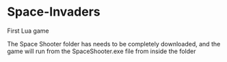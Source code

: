 # Space-Invaders
First Lua game

The Space Shooter folder has needs to be completely downloaded, and the game will run from the SpaceShooter.exe file from inside the folder

